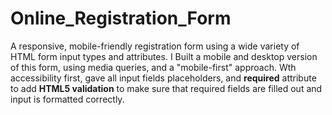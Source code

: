 # Online_Registration_Form

 A responsive, mobile-friendly registration form using a wide variety of HTML form input types and attributes. I Built a mobile and desktop version of this form, using media queries, and a "mobile-first" approach. Wth accessibility first, gave all input fields placeholders, and **required** attribute to add **HTML5 validation** to make sure that required fields are filled out and input is formatted correctly.